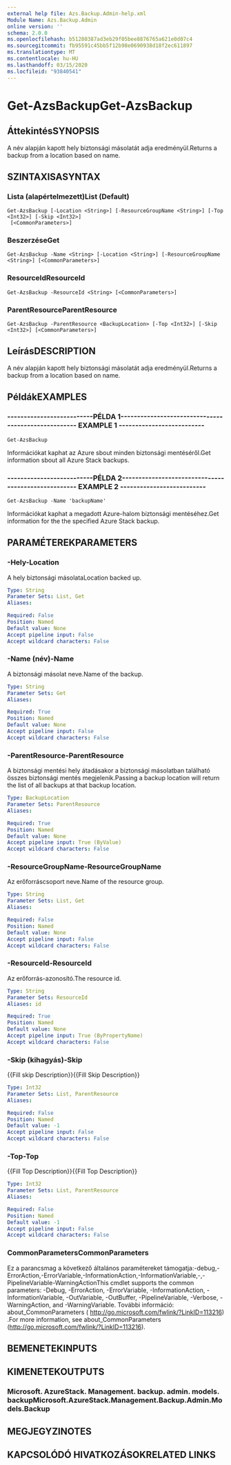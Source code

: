 ```yaml
---
external help file: Azs.Backup.Admin-help.xml
Module Name: Azs.Backup.Admin
online version: ''
schema: 2.0.0
ms.openlocfilehash: b51280387ad3eb29f05bee8876765a621e0d07c4
ms.sourcegitcommit: fb95591c45bb5f12b98e0690938d18f2ec611897
ms.translationtype: MT
ms.contentlocale: hu-HU
ms.lasthandoff: 03/15/2020
ms.locfileid: "93840541"
---
```

# <span data-ttu-id="0a369-101">Get-AzsBackup</span><span class="sxs-lookup"><span data-stu-id="0a369-101">Get-AzsBackup</span></span>

## <span data-ttu-id="0a369-102">Áttekintés</span><span class="sxs-lookup"><span data-stu-id="0a369-102">SYNOPSIS</span></span>
<span data-ttu-id="0a369-103">A név alapján kapott hely biztonsági másolatát adja eredményül.</span><span class="sxs-lookup"><span data-stu-id="0a369-103">Returns a backup from a location based on name.</span></span>

## <span data-ttu-id="0a369-104">SZINTAXISA</span><span class="sxs-lookup"><span data-stu-id="0a369-104">SYNTAX</span></span>

### <span data-ttu-id="0a369-105">Lista (alapértelmezett)</span><span class="sxs-lookup"><span data-stu-id="0a369-105">List (Default)</span></span>
```
Get-AzsBackup [-Location <String>] [-ResourceGroupName <String>] [-Top <Int32>] [-Skip <Int32>]
 [<CommonParameters>]
```

### <span data-ttu-id="0a369-106">Beszerzése</span><span class="sxs-lookup"><span data-stu-id="0a369-106">Get</span></span>
```
Get-AzsBackup -Name <String> [-Location <String>] [-ResourceGroupName <String>] [<CommonParameters>]
```

### <span data-ttu-id="0a369-107">ResourceId</span><span class="sxs-lookup"><span data-stu-id="0a369-107">ResourceId</span></span>
```
Get-AzsBackup -ResourceId <String> [<CommonParameters>]
```

### <span data-ttu-id="0a369-108">ParentResource</span><span class="sxs-lookup"><span data-stu-id="0a369-108">ParentResource</span></span>
```
Get-AzsBackup -ParentResource <BackupLocation> [-Top <Int32>] [-Skip <Int32>] [<CommonParameters>]
```

## <span data-ttu-id="0a369-109">Leírás</span><span class="sxs-lookup"><span data-stu-id="0a369-109">DESCRIPTION</span></span>
<span data-ttu-id="0a369-110">A név alapján kapott hely biztonsági másolatát adja eredményül.</span><span class="sxs-lookup"><span data-stu-id="0a369-110">Returns a backup from a location based on name.</span></span>

## <span data-ttu-id="0a369-111">Példák</span><span class="sxs-lookup"><span data-stu-id="0a369-111">EXAMPLES</span></span>

### <span data-ttu-id="0a369-112">--------------------------PÉLDA 1--------------------------</span><span class="sxs-lookup"><span data-stu-id="0a369-112">-------------------------- EXAMPLE 1 --------------------------</span></span>
```
Get-AzsBackup
```

<span data-ttu-id="0a369-113">Információkat kaphat az Azure sbout minden biztonsági mentéséről.</span><span class="sxs-lookup"><span data-stu-id="0a369-113">Get information sbout all Azure Stack backups.</span></span>

### <span data-ttu-id="0a369-114">--------------------------PÉLDA 2--------------------------</span><span class="sxs-lookup"><span data-stu-id="0a369-114">-------------------------- EXAMPLE 2 --------------------------</span></span>
```
Get-AzsBackup -Name 'backupName'
```

<span data-ttu-id="0a369-115">Információkat kaphat a megadott Azure-halom biztonsági mentéséhez.</span><span class="sxs-lookup"><span data-stu-id="0a369-115">Get information for the the specified Azure Stack backup.</span></span>

## <span data-ttu-id="0a369-116">PARAMÉTEREK</span><span class="sxs-lookup"><span data-stu-id="0a369-116">PARAMETERS</span></span>

### <span data-ttu-id="0a369-117">-Hely</span><span class="sxs-lookup"><span data-stu-id="0a369-117">-Location</span></span>
<span data-ttu-id="0a369-118">A hely biztonsági másolata</span><span class="sxs-lookup"><span data-stu-id="0a369-118">Location backed up.</span></span>

```yaml
Type: String
Parameter Sets: List, Get
Aliases: 

Required: False
Position: Named
Default value: None
Accept pipeline input: False
Accept wildcard characters: False
```

### <span data-ttu-id="0a369-119">-Name (név)</span><span class="sxs-lookup"><span data-stu-id="0a369-119">-Name</span></span>
<span data-ttu-id="0a369-120">A biztonsági másolat neve.</span><span class="sxs-lookup"><span data-stu-id="0a369-120">Name of the backup.</span></span>

```yaml
Type: String
Parameter Sets: Get
Aliases: 

Required: True
Position: Named
Default value: None
Accept pipeline input: False
Accept wildcard characters: False
```

### <span data-ttu-id="0a369-121">-ParentResource</span><span class="sxs-lookup"><span data-stu-id="0a369-121">-ParentResource</span></span>
<span data-ttu-id="0a369-122">A biztonsági mentési hely átadásakor a biztonsági másolatban található összes biztonsági mentés megjelenik.</span><span class="sxs-lookup"><span data-stu-id="0a369-122">Passing a backup location will return the list of all backups at that backup location.</span></span>

```yaml
Type: BackupLocation
Parameter Sets: ParentResource
Aliases: 

Required: True
Position: Named
Default value: None
Accept pipeline input: True (ByValue)
Accept wildcard characters: False
```

### <span data-ttu-id="0a369-123">-ResourceGroupName</span><span class="sxs-lookup"><span data-stu-id="0a369-123">-ResourceGroupName</span></span>
<span data-ttu-id="0a369-124">Az erőforráscsoport neve.</span><span class="sxs-lookup"><span data-stu-id="0a369-124">Name of the resource group.</span></span>

```yaml
Type: String
Parameter Sets: List, Get
Aliases: 

Required: False
Position: Named
Default value: None
Accept pipeline input: False
Accept wildcard characters: False
```

### <span data-ttu-id="0a369-125">-ResourceId</span><span class="sxs-lookup"><span data-stu-id="0a369-125">-ResourceId</span></span>
<span data-ttu-id="0a369-126">Az erőforrás-azonosító.</span><span class="sxs-lookup"><span data-stu-id="0a369-126">The resource id.</span></span>

```yaml
Type: String
Parameter Sets: ResourceId
Aliases: id

Required: True
Position: Named
Default value: None
Accept pipeline input: True (ByPropertyName)
Accept wildcard characters: False
```

### <span data-ttu-id="0a369-127">-Skip (kihagyás)</span><span class="sxs-lookup"><span data-stu-id="0a369-127">-Skip</span></span>
<span data-ttu-id="0a369-128">{{Fill skip Description}}</span><span class="sxs-lookup"><span data-stu-id="0a369-128">{{Fill Skip Description}}</span></span>

```yaml
Type: Int32
Parameter Sets: List, ParentResource
Aliases: 

Required: False
Position: Named
Default value: -1
Accept pipeline input: False
Accept wildcard characters: False
```

### <span data-ttu-id="0a369-129">-Top</span><span class="sxs-lookup"><span data-stu-id="0a369-129">-Top</span></span>
<span data-ttu-id="0a369-130">{{Fill Top Description}}</span><span class="sxs-lookup"><span data-stu-id="0a369-130">{{Fill Top Description}}</span></span>

```yaml
Type: Int32
Parameter Sets: List, ParentResource
Aliases: 

Required: False
Position: Named
Default value: -1
Accept pipeline input: False
Accept wildcard characters: False
```

### <span data-ttu-id="0a369-131">CommonParameters</span><span class="sxs-lookup"><span data-stu-id="0a369-131">CommonParameters</span></span>
<span data-ttu-id="0a369-132">Ez a parancsmag a következő általános paramétereket támogatja:-debug,-ErrorAction,-ErrorVariable,-InformationAction,-InformationVariable,-,-PipelineVariable-WarningAction</span><span class="sxs-lookup"><span data-stu-id="0a369-132">This cmdlet supports the common parameters: -Debug, -ErrorAction, -ErrorVariable, -InformationAction, -InformationVariable, -OutVariable, -OutBuffer, -PipelineVariable, -Verbose, -WarningAction, and -WarningVariable.</span></span> <span data-ttu-id="0a369-133">További információ: about_CommonParameters ( http://go.microsoft.com/fwlink/?LinkID=113216) .</span><span class="sxs-lookup"><span data-stu-id="0a369-133">For more information, see about_CommonParameters (http://go.microsoft.com/fwlink/?LinkID=113216).</span></span>

## <span data-ttu-id="0a369-134">BEMENETEK</span><span class="sxs-lookup"><span data-stu-id="0a369-134">INPUTS</span></span>

## <span data-ttu-id="0a369-135">KIMENETEK</span><span class="sxs-lookup"><span data-stu-id="0a369-135">OUTPUTS</span></span>

### <span data-ttu-id="0a369-136">Microsoft. AzureStack. Management. backup. admin. models. backup</span><span class="sxs-lookup"><span data-stu-id="0a369-136">Microsoft.AzureStack.Management.Backup.Admin.Models.Backup</span></span>

## <span data-ttu-id="0a369-137">MEGJEGYZI</span><span class="sxs-lookup"><span data-stu-id="0a369-137">NOTES</span></span>

## <span data-ttu-id="0a369-138">KAPCSOLÓDÓ HIVATKOZÁSOK</span><span class="sxs-lookup"><span data-stu-id="0a369-138">RELATED LINKS</span></span>

